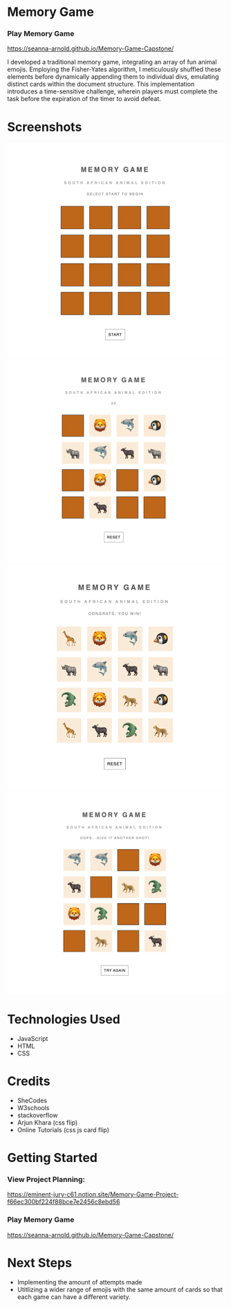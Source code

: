 # Memory Game
### Play Memory Game
https://seanna-arnold.github.io/Memory-Game-Capstone/

I developed a traditional memory game, integrating an array of fun animal emojis. Employing the Fisher-Yates algorithm, I meticulously shuffled these elements before dynamically appending them to individual divs, emulating distinct cards within the document structure. This implementation introduces a time-sensitive challenge, wherein players must complete the task before the expiration of the timer to avoid defeat.

# Screenshots

<img src="screenshots/start.png">
<img src="screenshots/timer.png">
<img src="screenshots/won.png">
<img src="screenshots/lost.png">

# Technologies Used

- JavaScript
- HTML
- CSS

# Credits

- SheCodes
- W3schools
- stackoverflow
- Arjun Khara (css flip)
- Online Tutorials (css js card flip)

# Getting Started

### View Project Planning:
https://eminent-jury-c61.notion.site/Memory-Game-Project-f66ec300bf224f88bce7e2456c8ebd56

### Play Memory Game
https://seanna-arnold.github.io/Memory-Game-Capstone/

# Next Steps

- Implementing the amount of attempts made
- Utitlizing a wider range of emojis with the same amount of cards so that each game can have a different variety.
